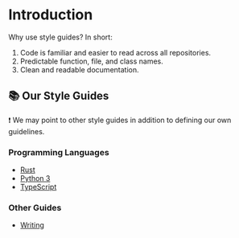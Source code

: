 # Introduction

Why use style guides? In short:

1. Code is familiar and easier to read across all repositories.
2. Predictable function, file, and class names.
3. Clean and readable documentation.

## :books: Our Style Guides

:exclamation: We may point to other style guides in addition to defining our own guidelines.

### Programming Languages
- [Rust](./rust.md)
- [Python 3](./python3.md)
- [TypeScript](./typescript.md)

### Other Guides
- [Writing](./writing.md)
